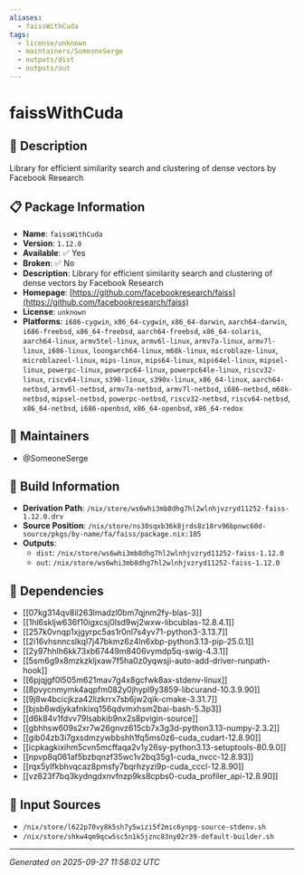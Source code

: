 ```yaml
---
aliases:
  - faissWithCuda
tags:
  - license/unknown
  - maintainers/SomeoneSerge
  - outputs/dist
  - outputs/out
---
```


# faissWithCuda

## 📝 Description

Library for efficient similarity search and clustering of dense vectors by Facebook Research

## 📋 Package Information

- **Name**: `faissWithCuda`
- **Version**: `1.12.0`
- **Available**: ✅ Yes
- **Broken**: ✅ No
- **Description**: Library for efficient similarity search and clustering of dense vectors by Facebook Research
- **Homepage**: [https://github.com/facebookresearch/faiss](https://github.com/facebookresearch/faiss)
- **License**: `unknown`
- **Platforms**: `i686-cygwin`, `x86_64-cygwin`, `x86_64-darwin`, `aarch64-darwin`, `i686-freebsd`, `x86_64-freebsd`, `aarch64-freebsd`, `x86_64-solaris`, `aarch64-linux`, `armv5tel-linux`, `armv6l-linux`, `armv7a-linux`, `armv7l-linux`, `i686-linux`, `loongarch64-linux`, `m68k-linux`, `microblaze-linux`, `microblazeel-linux`, `mips-linux`, `mips64-linux`, `mips64el-linux`, `mipsel-linux`, `powerpc-linux`, `powerpc64-linux`, `powerpc64le-linux`, `riscv32-linux`, `riscv64-linux`, `s390-linux`, `s390x-linux`, `x86_64-linux`, `aarch64-netbsd`, `armv6l-netbsd`, `armv7a-netbsd`, `armv7l-netbsd`, `i686-netbsd`, `m68k-netbsd`, `mipsel-netbsd`, `powerpc-netbsd`, `riscv32-netbsd`, `riscv64-netbsd`, `x86_64-netbsd`, `i686-openbsd`, `x86_64-openbsd`, `x86_64-redox`
## 👥 Maintainers

- @SomeoneSerge


## 🔧 Build Information

- **Derivation Path**: `/nix/store/ws6whi3mb8dhg7hl2wlnhjvzryd11252-faiss-1.12.0.drv`
- **Source Position**: `/nix/store/ns30sqxb36k8jrds8z18rv96bpnwc60d-source/pkgs/by-name/fa/faiss/package.nix:105`
- **Outputs**:
  - `dist`:  `/nix/store/ws6whi3mb8dhg7hl2wlnhjvzryd11252-faiss-1.12.0`
  - `out`:  `/nix/store/ws6whi3mb8dhg7hl2wlnhjvzryd11252-faiss-1.12.0`

## 🔗 Dependencies

- [[07kg314qv8il263lmadzl0bm7qjnm2fy-blas-3]]
- [[1hl6skljw636f10igxcsj0lsd9wj2wxw-libcublas-12.8.4.1]]
- [[257k0vnqp1xjgyrpc5as1r0nl7s4yv71-python3-3.13.7]]
- [[2i16vhsnncslkql7j47bkmz6z4ln6xbp-python3.13-pip-25.0.1]]
- [[2y97hhlh6kk73xb67449m8406vymdp5q-swig-4.3.1]]
- [[5sm6g9x8mzkzkljxaw7f5ha0z0yqwsji-auto-add-driver-runpath-hook]]
- [[6pjqjgf0l505m621mav7g4x8gcfwk8ax-stdenv-linux]]
- [[8pvycnmymk4aqpfm082y0jhypl9y3859-libcurand-10.3.9.90]]
- [[9j8w4bcicjkza42lizkrrx7sb6jw2qik-cmake-3.31.7]]
- [[bjsb6wdjykafnkixq156qdvmxhsm2bai-bash-5.3p3]]
- [[d6k84v1fdvv79lsabkib9nx2s8pvigin-source]]
- [[gbhhsw609s2xr7w26gnvz615cb7x3g3d-python3.13-numpy-2.3.2]]
- [[gib04zb3i7gxsdmzywbbshh1fq5ms0z6-cuda_cudart-12.8.90]]
- [[icpkagkixihm5cvn5mcffaqa2v1y26sy-python3.13-setuptools-80.9.0]]
- [[npvp8q061af5bzbqnzf35wc1v2bq35g1-cuda_nvcc-12.8.93]]
- [[rqx5ylfkbhvqcaz8pmsfy7bqrhzyzi9p-cuda_cccl-12.8.90]]
- [[vz823f7bq3kydngdxnvfnzp9ks8cpbs0-cuda_profiler_api-12.8.90]]

## 📁 Input Sources

- `/nix/store/l622p70vy8k5sh7y5wizi5f2mic6ynpg-source-stdenv.sh`
- `/nix/store/shkw4qm9qcw5sc5n1k5jznc83ny02r39-default-builder.sh`

---
*Generated on 2025-09-27 11:58:02 UTC*
